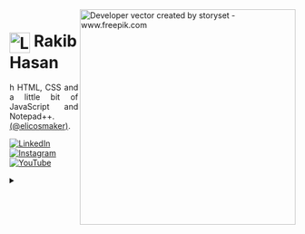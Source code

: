 <img align="right" alt="Developer vector created by storyset - www.freepik.com" height="380" src="https://user-images.githubusercontent.com/97471199/230774187-e482399b-492c-4c17-a831-0314bf90526e.png">

<h1>
    <a href="https://elidianaandrade.github.io/">
     <img align="center" alt="Logo Rakib Hasan" width="36px" src="https://user-images.githubusercontent.com/97471199/230773934-2eeb538d-d992-4199-872e-117c1c635d81.png"></a>
    <span>Rakib Hasan</span>
</h1>

<p align="justify">h HTML, CSS and a little bit of JavaScript and Notepad++. 
<br>
  <a href="https://www.instagram.com//">(@elicosmaker)</a>.</p>
<!--
[![Preview](https://img.shields.io/badge/Portfolio-000?style=for-the-badge&logo=github&logoColor=FF00F6)](https://fevnem.github.io/)
[![GitHub Page](https://img.shields.io/badge/.github.io-67136f?style=for-the-badge)](https://.github.io/)
-->

[![LinkedIn](https://img.shields.io/badge/-LinkedIn-000?style=for-the-badge&logo=linkedin&logoColor=FF00F6&color:FFF)](https://www.linkedin.com/in/fevnem/)
[![Instagram](https://img.shields.io/badge/-Instagram-000?style=for-the-badge&logo=instagram&logoColor=FF00F6&color:FFF)](https://www.instagram.com/fevnem/)
[![YouTube](https://img.shields.io/badge/-YouTube-000?style=for-the-badge&logo=youtube&logoColor=FF00F6&color:FFF)](https://www.youtube.com/fevnem)



<details align="left">
  <summary></summary> 
<span style="background-color: yellow;">Languages Mostly In Use:</span>
<div style="display: flex; flex-wrap: wrap; gap: 10px;">
  <span><img src="https://img.shields.io/badge/-Javascript-2f1a47?style=flat&logo=javascript"></span>
  <span><img src="https://img.shields.io/badge/-Typescript-2f1a47?style=flat&logo=typescript"></span>
  <span><img src="https://img.shields.io/badge/-React-2f1a47?style=flat&logo=react"></span>
  <span><img src="https://img.shields.io/badge/-React%20Native-2f1a47?style=flat&logo=react"></span>
  <span><img src="https://img.shields.io/badge/-Node.JS-2f1a47?style=flat&logo=node.js"></span>
  <span><img src="https://img.shields.io/badge/-HTML5-2f1a47?style=flat&logo=html5"></span>
  <span><img src="https://img.shields.io/badge/-CSS3-2f1a47?style=flat&logo=css3&logoColor=039be5"></span>
  <span><img src="https://img.shields.io/badge/-Next.JS-2f1a47?style=flat&logo=next.js"></span>
  <span><img src="https://img.shields.io/badge/-Tailwind%20CSS-2f1a47?style=flat&logo=tailwindcss"></span>
  <span><img src="https://img.shields.io/badge/-Markdown-2f1a47?style=flat&logo=markdown"></span>
  <span><img src="https://img.shields.io/badge/-Electron-2f1a47?style=flat&logo=electron"></span>
  <span><img src="https://img.shields.io/badge/-Git-2f1a47?style=flat&logo=git"></span>
  <span><img src="https://img.shields.io/badge/-Github-2f1a47?style=flat&logo=github"></span>
</div>

 
<table width="960px">
<tr>
<td valign="top" width="50%">

  #### 🏊‍♂️ Weekly Development Breakdown

<picture>
  <source media="(prefers-color-scheme: dark)" srcset="https://raw.githubusercontent.com/nexquivor/nexquivor/main/images/wakatime_weekly_language_stats_black.svg">
  <source media="(prefers-color-scheme: light)" srcset="https://raw.githubusercontent.com/nexquivor/nexquivor/main/images/wakatime_weekly_language_stats.svg">
  <img src="https://raw.githubusercontent.com/nexquivor/nexquivor/main/images/wakatime_weekly_language_stats.svg">
</picture>


</td>
<td valign="top" width="50%">

#### 🤾‍♂️ <a href="https://github.com/nexquivor" target="_blank">Recent Blog</a>

<!-- blog starts -->

<!-- blog ends -->

</td>

</table>

  <div align="right">Made with 💜 by <a href="https://github.com/fevnem">tri</a>.</div>

</details>
